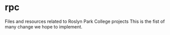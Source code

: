 # rpc
Files and resources related to Roslyn Park College projects
This is the fist of many change we hope to implement. 
